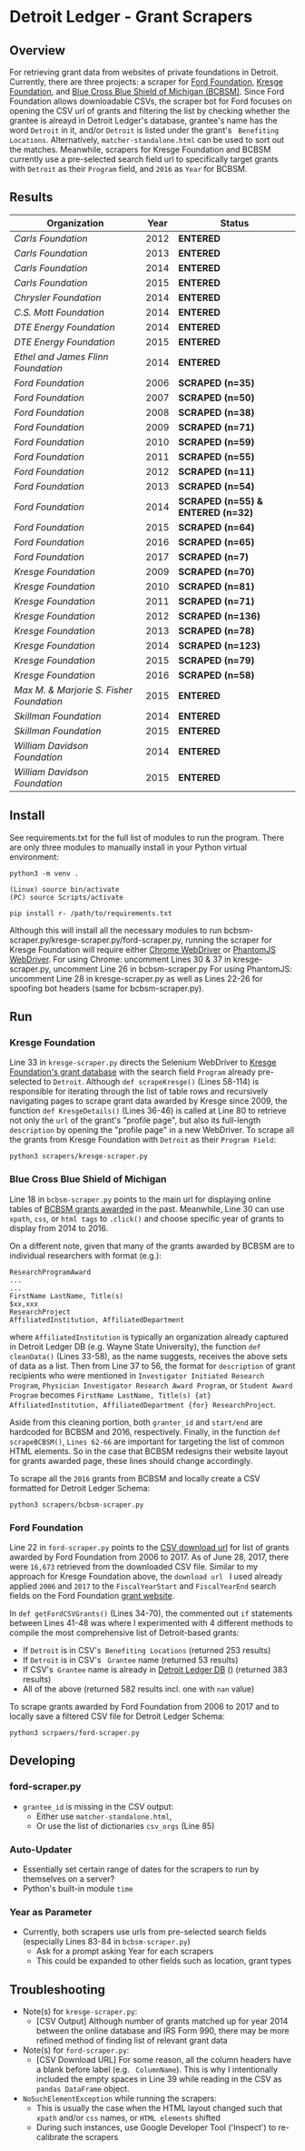 # Detroit Ledger - Grant Scrapers
## Overview
For retrieving grant data from websites of private foundations in Detroit. Currently, there are three projects: a scraper for [Ford Foundation](https://www.fordfoundation.org/work/our-grants/grants-database/grants-all), [Kresge Foundation](http://kresge.org/grants), and [Blue Cross Blue Shield of Michigan (BCBSM)](http://www.bcbsm.com/foundation/grant-programs/overview.html). Since Ford Foundation allows downloadable CSVs, the scraper bot for Ford focuses on opening the CSV url of grants and filtering the list by checking whether the grantee is alreayd in Detroit Ledger's database, grantee's name has the word ``Detroit`` in it, and/or ``Detroit`` is listed under the grant's `` Benefiting Locations``. Alternatively, ``matcher-standalone.html`` can be used to sort out the matches. Meanwhile, scrapers for Kresge Foundation and BCBSM currently use a pre-selected search field url to specifically target grants with ``Detroit`` as their ``Program`` field, and ``2016`` as ``Year`` for BCBSM.


## Results
Organization | Year | Status
--- | --- | ---
*Carls Foundation* | 2012 | **ENTERED**
*Carls Foundation* | 2013 | **ENTERED**
*Carls Foundation* | 2014 | **ENTERED**
*Carls Foundation* | 2015 | **ENTERED**
*Chrysler Foundation* | 2014 | **ENTERED**
*C.S. Mott Foundation* | 2014 | **ENTERED**
*DTE Energy Foundation* | 2014 | **ENTERED**
*DTE Energy Foundation* | 2015 | **ENTERED**
*Ethel and James Flinn Foundation* | 2014 | **ENTERED**
*Ford Foundation* | 2006 | **SCRAPED (n=35)**
*Ford Foundation* | 2007 | **SCRAPED (n=50)**
*Ford Foundation* | 2008 | **SCRAPED (n=38)**
*Ford Foundation* | 2009 | **SCRAPED (n=71)**
*Ford Foundation* | 2010 | **SCRAPED (n=59)**
*Ford Foundation* | 2011 | **SCRAPED (n=55)**
*Ford Foundation* | 2012 | **SCRAPED (n=11)**
*Ford Foundation* | 2013 | **SCRAPED (n=54)**
*Ford Foundation* | 2014 | **SCRAPED (n=55) & ENTERED (n=32)**
*Ford Foundation* | 2015 | **SCRAPED (n=64)**
*Ford Foundation* | 2016 | **SCRAPED (n=65)**
*Ford Foundation* | 2017 | **SCRAPED (n=7)**
*Kresge Foundation* | 2009 | **SCRAPED (n=70)**
*Kresge Foundation* | 2010 | **SCRAPED (n=81)**
*Kresge Foundation* | 2011 | **SCRAPED (n=71)**
*Kresge Foundation* | 2012 | **SCRAPED (n=136)**
*Kresge Foundation* | 2013 | **SCRAPED (n=78)**
*Kresge Foundation* | 2014 | **SCRAPED (n=123)**
*Kresge Foundation* | 2015 | **SCRAPED (n=79)**
*Kresge Foundation* | 2016 | **SCRAPED (n=58)**
*Max M. & Marjorie S. Fisher Foundation* | 2015 | **ENTERED**
*Skillman Foundation* | 2014 | **ENTERED**
*Skillman Foundation* | 2015 | **ENTERED**
*William Davidson Foundation* | 2014 | **ENTERED**
*William Davidson Foundation* | 2015 | **ENTERED**


## Install
See requirements.txt for the full list of modules to run the program. There are only three modules to manually install in your Python virtual environment:
```
python3 -m venv .
```
```
(Linux) source bin/activate
(PC) source Scripts/activate
```
```
pip install r- /path/to/requirements.txt
```
Although this will install all the necessary modules to run bcbsm-scraper.py/kresge-scraper.py/ford-scraper.py, running the scraper for Kresge Foundation will require either [Chrome WebDriver](https://sites.google.com/a/chromium.org/chromedriver/downloads) or [PhantomJS WebDriver](http://phantomjs.org/download.html).
For using Chrome: uncomment Lines 30 & 37 in kresge-scraper.py, uncomment Line 26 in bcbsm-scraper.py
For using PhantomJS: uncomment Line 28 in kresge-scraper.py as well as Lines 22-26 for spoofing bot headers (same for bcbsm-scraper.py).


## Run
### Kresge Foundation
Line 33 in ``kresge-scraper.py`` directs the Selenium WebDriver to [Kresge Foundation's grant database](http://kresge.org/grants?f[0]=field_programs%3A1297) with the search field ``Program`` already pre-selected to ``Detroit``. Although ``def scrapeKresge()`` (Lines 58-114) is responsible for iterating through the list of table rows and recursively navigating pages to scrape grant data awarded by Kresge since 2009, the function ``def KresgeDetails()`` (Lines 36-46) is called at Line 80 to retrieve not only the ``url`` of the grant's "profile page", but also its full-length ``description`` by opening the "profile page" in a new WebDriver.
To scrape all the grants from Kresge Foundation with ``Detroit`` as their ``Program Field``:
```
python3 scrapers/kresge-scraper.py
```

### Blue Cross Blue Shield of Michigan
Line 18 in ``bcbsm-scraper.py`` points to the main url for displaying online tables of [BCBSM grants awarded](http://www.bcbsm.com/foundation/past-recipients/grants-awarded.html) in the past. Meanwhile, Line 30 can use ``xpath``, ``css``, or ``html tags`` to ``.click()`` and choose specific year of grants to display from 2014 to 2016.

On a different note, given that many of the grants awarded by BCBSM are to individual researchers with format (e.g.):
```
ResearchProgramAward
...
...
FirstName LastName, Title(s)
$xx,xxx
ResearchProject
AffiliatedInstitution, AffiliatedDepartment
```
where ``AffiliatedInstitution`` is typically an organization already captured in Detroit Ledger DB (e.g. Wayne State University), the function ``def cleanData()`` (Lines 33-58), as the name suggests, receives the above sets of data as a list. Then from Line 37 to 56, the format for ``description`` of grant recipients who were mentioned in ``Investigator Initiated Research Program``, ``Physician Investigator Research Award Program``, or ``Student Award Program`` becomes ``FirstName LastName, Title(s) {at} AffiliatedInstitution, AffiliatedDepartment {for} ResearchProject``.

Aside from this cleaning portion, both ``granter_id`` and ``start/end`` are hardcoded for BCBSM and 2016, respectively. Finally, in the function ``def scrapeBCBSM()``, ``Lines 62-66`` are important for targeting the list of common HTML elements. So in the case that BCBSM redesigns their website layout for grants awarded page, these lines should change accordingly.

To scrape all the ``2016`` grants from BCBSM and locally create a CSV formatted for Detroit Ledger Schema:
```
python3 scrapers/bcbsm-scraper.py
```

### Ford Foundation
Line 22 in ``ford-scraper.py`` points to the [CSV download url](https://fordsubjectgrants.azurewebsites.net/v1/grants/search-csv?&MinAmount=0&MaxAmount=30000000&FiscalYearStart=2006&FiscalYearEnd=2017&Search&SortBy=1&SortDirection=0&IsBuild=) for list of grants awarded by Ford Foundation from 2006 to 2017. As of June 28, 2017, there were ``16,673`` retrieved from the downloaded CSV file. Similar to my approach for Kresge Foundation above, the ``download url `` I used already applied ``2006`` and ``2017`` to the ``FiscalYearStart`` and ``FiscalYearEnd`` search fields on the Ford Foundation [grant website](https://www.fordfoundation.org/work/our-grants/grants-database/grants-all).

In ``def getFordCSVGrants()`` (Lines 34-70), the commented out ``if`` statements between Lines 41-48 was where I experimented with 4 different methods to compile the most comprehensive list of Detroit-based grants:
- If ``Detroit`` is in CSV's`` Benefiting Locations`` (returned 253 results)
- If ``Detroit`` is in CSV's `` Grantee`` name (returned 53 results)
- If CSV's`` Grantee`` name is already in [Detroit Ledger DB](https://data.detroitledger.org/sites/default/files/organizations.csv) () (returned 383 results)
- All of the above (returned 582 results incl. one with ``nan`` value)

To scrape grants awarded by Ford Foundation from 2006 to 2017 and to locally save a filtered CSV file for Detroit Ledger Schema:
```
python3 scrpaers/ford-scraper.py
```


## Developing
### ford-scraper.py
- ``grantee_id`` is missing in the CSV output:
  * Either use ``matcher-standalone.html``,
  * Or use the list of dictionaries ``csv_orgs`` (Line 85)

### Auto-Updater
- Essentially set certain range of dates for the scrapers to run by themselves on a server?
- Python's built-in module ``time``

### Year as Parameter
- Currently, both scrapers use urls from pre-selected search fields (especially Lines 83-84 in ``bcbsm-scraper.py``)
  * Ask for a prompt asking Year for each scrapers
  * This could be expanded to other fields such as location, grant types


## Troubleshooting
- Note(s) for ``kresge-scraper.py``:
  * [CSV Output] Although number of grants matched up for year 2014 between the online database and IRS Form 990, there may be more refined method of finding list of relevant grant data
- Note(s) for ``ford-scraper.py``:
  * [CSV Download URL] For some reason, all the column headers have a blank before label (e.g. `` ColumnName``). This is why I intentionally included the empty spaces in Line 39 while reading in the CSV as ``pandas DataFrame`` object.
- ``NoSuchElementException`` while running the scrapers:
  * This is usually the case when the HTML layout changed such that ``xpath`` and/or ``css`` names, or ``HTML elements`` shifted
  * During such instances, use Google Developer Tool ('Inspect') to re-calibrate the scrapers
